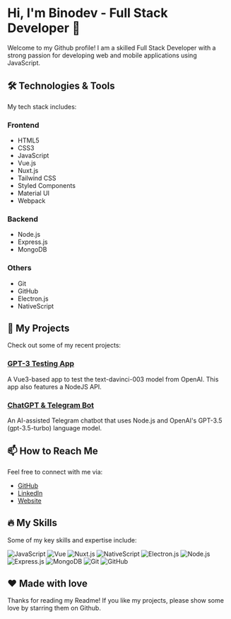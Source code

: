 # Hi, I'm Binodev - Full Stack Developer 👋

Welcome to my Github profile! I am a skilled Full Stack Developer with a strong passion for developing web and mobile applications using JavaScript.

## 🛠 Technologies & Tools

My tech stack includes:

### Frontend
- HTML5
- CSS3
- JavaScript
- Vue.js
- Nuxt.js
- Tailwind CSS
- Styled Components
- Material UI
- Webpack

### Backend
- Node.js
- Express.js
- MongoDB

### Others
- Git
- GitHub
- Electron.js
- NativeScript

## 🚀 My Projects

Check out some of my recent projects:

### [GPT-3 Testing App](https://github.com/binodev/test_gpt3_vue3_nodejs.git)
A Vue3-based app to test the text-davinci-003 model from OpenAI. This app also features a NodeJS API.

### [ChatGPT & Telegram Bot](https://github.com/binodev/project-2)
An AI-assisted Telegram chatbot that uses Node.js and OpenAI's GPT-3.5 (gpt-3.5-turbo) language model.

## 📫 How to Reach Me

Feel free to connect with me via:

- [GitHub](https://github.com/binodev)
- [LinkedIn](https://www.linkedin.com/in/binodev)
- [Website](https://www.binodev.com/)

## 🔥 My Skills

Some of my key skills and expertise include:

![JavaScript](https://img.shields.io/badge/JavaScript-F7DF1E?style=for-the-badge&logo=javascript&logoColor=black)
![Vue](https://img.shields.io/badge/Vue-4FC08D?style=for-the-badge&logo=vue.js&logoColor=white)
![Nuxt.js](https://img.shields.io/npm/v/nuxt.svg?logo=nuxt.js&logoColor=ffffff&color=00C58E)
![NativeScript](https://img.shields.io/npm/v/nativescript.svg?logo=nativescript&logoColor=ffffff&color=3655FF)
![Electron.js](https://img.shields.io/npm/v/electron.svg?logo=electron&logoColor=ffffff&color=47848F)
![Node.js](https://img.shields.io/badge/Node.js-339933?style=for-the-badge&logo=node.js&logoColor=white)
![Express.js](https://img.shields.io/badge/Express.js-000000?style=for-the-badge&logo=express&logoColor=white)
![MongoDB](https://img.shields.io/badge/MongoDB-green?style=for-the-badge&logo=mongodb&logoColor=white)
![Git](https://img.shields.io/badge/Git-F05032?style=for-the-badge&logo=git&logoColor=white)
![GitHub](https://img.shields.io/badge/GitHub-181717?style=for-the-badge&logo=github&logoColor=white)

## ❤️ Made with love

Thanks for reading my Readme! If you like my projects, please show some love by starring them on Github.
